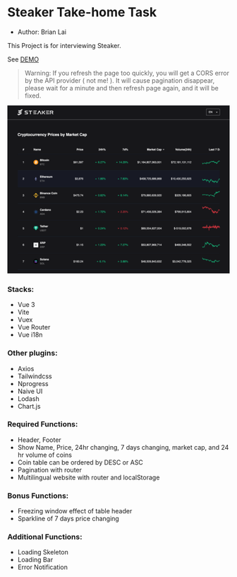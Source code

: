 # Steaker Take-home Task

- Author: Brian Lai

This Project is for interviewing Steaker.

See [DEMO](https://steaker-task.netlify.app/)

> Warning:
> If you refresh the page too quickly, you will get a CORS error by the API provider ( not me! ).
> It will cause pagination disappear, please wait for a minute and then refresh page again, and it will be fixed.

![](src/assets/demo.png)

### Stacks:

- Vue 3
- Vite
- Vuex
- Vue Router
- Vue i18n

### Other plugins:

- Axios
- Tailwindcss
- Nprogress
- Naive UI
- Lodash
- Chart.js

### Required Functions:

- Header, Footer
- Show Name, Price, 24hr changing, 7 days changing, market cap, and 24 hr volume of coins
- Coin table can be ordered by DESC or ASC
- Pagination with router
- Multilingual website with router and localStorage

### Bonus Functions:

- Freezing window effect of table header
- Sparkline of 7 days price changing

### Additional Functions:

- Loading Skeleton
- Loading Bar
- Error Notification
